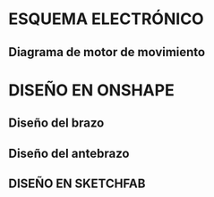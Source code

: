# ESQUEMA ELECTRÓNICO
## Diagrama de motor de movimiento

# DISEÑO EN ONSHAPE 
## Diseño del brazo

## Diseño del antebrazo

## DISEÑO EN SKETCHFAB
